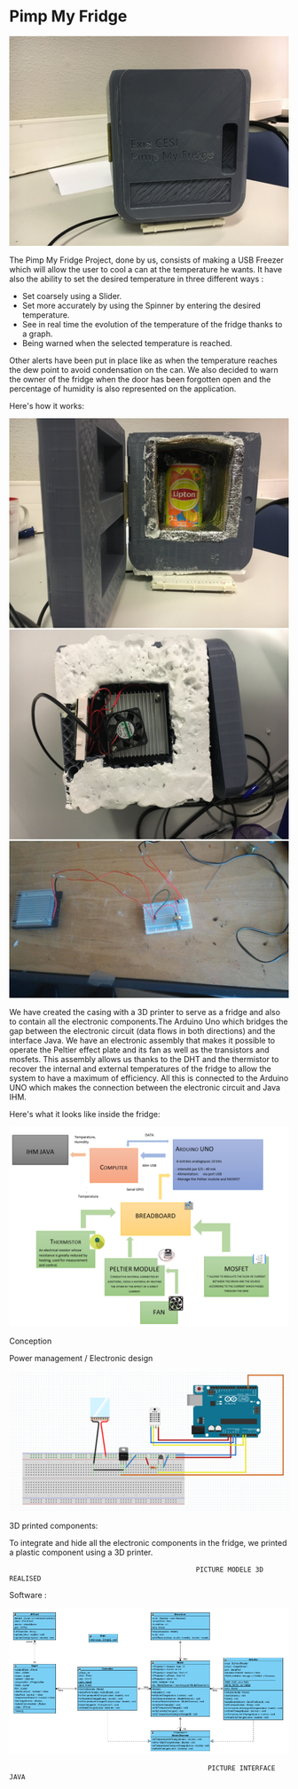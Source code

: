# Pimp My Fridge


![3D prints](https://github.com/BAnais/Freezer_Project/blob/master/IMG_4134.JPG)


The Pimp My Fridge Project, done by us, consists of making a USB Freezer which will allow the user to cool a can at the temperature he wants. It have also the ability to set the desired temperature in three different ways :

-	Set coarsely using a Slider.
-	Set more accurately by using the Spinner by entering the desired temperature.
-	See in real time the evolution of the temperature of the fridge thanks to a graph.
-	Being warned when the selected temperature is reached.

Other alerts have been put in place like as when the temperature reaches the dew point to avoid condensation on the can.
We also decided to warn the owner of the fridge when the door has been forgotten open and the percentage of humidity is also represented on the application.

Here's how it works:

![3D prints](https://github.com/BAnais/Freezer_Project/blob/master/IMG_4136.JPG)
![3D prints](https://github.com/BAnais/Freezer_Project/blob/master/IMG_4137.JPG)
![3D prints](https://github.com/BAnais/Freezer_Project/blob/master/22851197_527796014232588_625399516_o.jpg)

We have created the casing with a 3D printer to serve as a fridge and also to contain all the electronic components.The Arduino Uno which bridges the gap between the electronic circuit (data flows in both directions) and the interface Java. We have an electronic assembly that makes it possible to operate the Peltier effect plate and its fan as well as the transistors and mosfets. This assembly allows us thanks to the DHT and the thermistor to recover the internal and external temperatures of the fridge to allow the system to have a maximum of efficiency.
All this is connected to the Arduino UNO which makes the connection between the electronic circuit and Java IHM.

Here's what it looks like inside the fridge:


![3D prints](https://github.com/BAnais/Freezer_Project/blob/master/Capture.PNG)


Conception

Power management / Electronic design





![3D prints](https://github.com/BAnais/Freezer_Project/blob/master/22879183_2093475764001256_872106390_o.png)






3D printed components:

To integrate and hide all the electronic components in the fridge, we printed a plastic component using a 3D printer.



                                                   PICTURE MODELE 3D REALISED



Software :

![3D prints](https://github.com/BAnais/Freezer_Project/blob/master/22835615_1608939802502837_1758106464_n.png)

                                                      PICTURE INTERFACE JAVA















